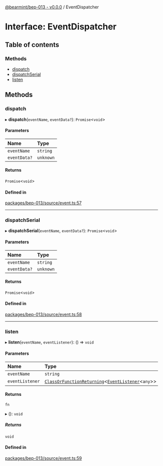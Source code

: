 [@bearmint/bep-013 - v0.0.0](../README.md) / EventDispatcher

# Interface: EventDispatcher

## Table of contents

### Methods

- [dispatch](EventDispatcher.md#dispatch)
- [dispatchSerial](EventDispatcher.md#dispatchserial)
- [listen](EventDispatcher.md#listen)

## Methods

### dispatch

▸ **dispatch**(`eventName`, `eventData?`): `Promise`<`void`\>

#### Parameters

| Name | Type |
| :------ | :------ |
| `eventName` | `string` |
| `eventData?` | `unknown` |

#### Returns

`Promise`<`void`\>

#### Defined in

[packages/bep-013/source/event.ts:57](https://github.com/bearmint/bearmint/blob/main/packages/bep-013/source/event.ts#L57)

___

### dispatchSerial

▸ **dispatchSerial**(`eventName`, `eventData?`): `Promise`<`void`\>

#### Parameters

| Name | Type |
| :------ | :------ |
| `eventName` | `string` |
| `eventData?` | `unknown` |

#### Returns

`Promise`<`void`\>

#### Defined in

[packages/bep-013/source/event.ts:58](https://github.com/bearmint/bearmint/blob/main/packages/bep-013/source/event.ts#L58)

___

### listen

▸ **listen**(`eventName`, `eventListener`): () => `void`

#### Parameters

| Name | Type |
| :------ | :------ |
| `eventName` | `string` |
| `eventListener` | [`ClassOrFunctionReturning`](../README.md#classorfunctionreturning)<[`EventListener`](EventListener.md)<`any`\>\> |

#### Returns

`fn`

▸ (): `void`

##### Returns

`void`

#### Defined in

[packages/bep-013/source/event.ts:59](https://github.com/bearmint/bearmint/blob/main/packages/bep-013/source/event.ts#L59)
